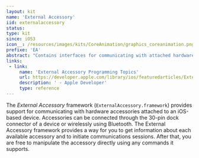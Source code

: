 ```yaml
---
layout: kit
name: 'External Accessory'
iid: externalaccessory
status:
type: kit
since: iOS3
icon__: /resources/images/kits/CoreAnimation/graphics_coreanimation.png
prefixe: 'EA'
abstract: "Contains interfaces for communicating with attached hardware accessories."
links:
 - link:
     name: 'External Accessory Programming Topics'
     url: https://developer.apple.com/library/ios/featuredarticles/ExternalAccessoryPT/Introduction/Introduction.html
     description: ' - Apple Developer'
     type: reference
---
```


The *External Accessory* framework (`ExternalAccessory.framework`) provides support for communicating with hardware accessories attached to an iOS-based device. Accessories can be connected through the 30-pin dock connector of a device or wirelessly using Bluetooth. The External Accessory framework provides a way for you to get information about each available accessory and to initiate communications sessions. After that, you are free to manipulate the accessory directly using any commands it supports.
